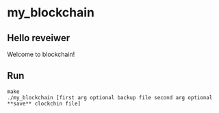 # my_blockchain

## Hello reveiwer
Welcome to blockchain!

## Run
```
make
./my_blockchain [first arg optional backup file second arg optional **save** clockchin file]
```